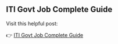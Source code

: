 ## ITI Govt Job Complete Guide

Visit this helpful post:

👉 [ITI Govt Job Complete Guide](https://www.sarkarijobsportals.com/iti-govt-job-complete-guide/)
